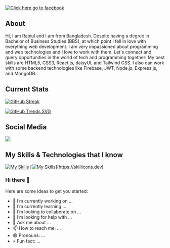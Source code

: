 
<!-- background img -->
[![](https://github.com/mdrabiulis/mdrabiulis/blob/mdrabiulis/Abstract_background.png "Click here go to facebook")](https://www.facebook.com/rabiulislam155)



## About
Hi, I am Rabiul and I am from Bangladesh. Despite having a degree in Bachelor of Business Studies (BBS), at which point I fell in love with everything web development. I am very impassioned about programming and web technologies and I love to work with them. Let's connect and query opportunities in the world of tech and programming together! My best skills are HTML5, CSS3, React.js, daisyUI, and Tailwind CSS. I also can work with some backend technologies like Firebase, JWT, Node.js, Express.js, and MongoDB.

<!-- Streak img -->

 ## Current Stats

[![GitHub Streak](https://github-readme-streak-stats.herokuapp.com?user=mdrabiulis&theme=merko&dates=AD63EB)](https://git.io/streak-stats)



[![GitHub Trends SVG](https://api.githubtrends.io/user/svg/mdrabiulis/repos?time_range=one_year&theme=classic)](https://www.githubwrapped.io/mdrabiulis)



## Social Media
![](http://github-profile-summary-cards.vercel.app/api/cards/repos-per-language?username=mdrabiulis=default)

## My Skills & Technologies that I know

[![My Skills](https://skillicons.dev/icons?i=html,css,react,figma,nodejs,tailwind,vite)](https://skillicons.dev)
[![My Skills](https://skillicons.dev/icons?i=js,vscode,firebase,git,github,mongodb,netlify,)](https://skillicons.dev)



### Hi there 👋


Here are some ideas to get you started:

- 🔭 I’m currently working on ...
- 🌱 I’m currently learning ...
- 👯 I’m looking to collaborate on ...
- 🤔 I’m looking for help with ...
- 💬 Ask me about ...
- 📫 How to reach me: ...
- 😄 Pronouns: ...
- ⚡ Fun fact: ...
